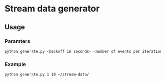 # Stream data generator

## Usage
### Paramters
```bash
python generate.py <backoff in seconds> <number of events per iteration>  <folder to generate in>
```
### Example
```bash
python generate.py 1 10 ~/stream-data/
```

